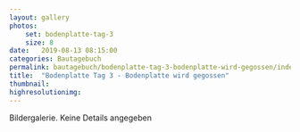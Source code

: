 ```yaml
---
layout: gallery
photos:
    set: bodenplatte-tag-3
    size: 8
date:   2019-08-13 08:15:00
categories: Bautagebuch
permalink: bautagebuch/bodenplatte-tag-3-bodenplatte-wird-gegossen/index.html
title:  "Bodenplatte Tag 3 - Bodenplatte wird gegossen"
thumbnail: 
highresolutionimg: 
---
```

Bildergalerie. Keine Details angegeben
